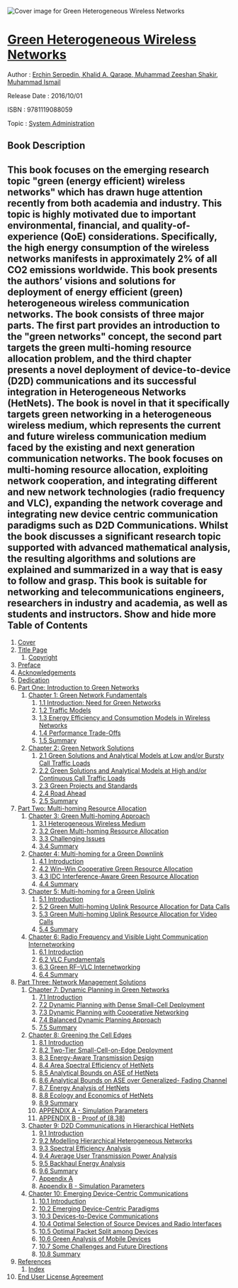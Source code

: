 ![Cover image for Green Heterogeneous Wireless Networks](https://imgdetail.ebookreading.net/cover/cover/system_admin/EB9781119088059.jpg)

[Green Heterogeneous Wireless Networks](https://ebookreading.net/view/book/Green+Heterogeneous+Wireless+Networks-EB9781119088059_1.html "Green Heterogeneous Wireless Networks")
====================================================================================================================

Author : [Erchin Serpedin](https://ebookreading.net/search/author/Erchin+Serpedin),[ Khalid A. Qaraqe](https://ebookreading.net/search/author/+Khalid+A.+Qaraqe),[ Muhammad Zeeshan Shakir](https://ebookreading.net/search/author/+Muhammad+Zeeshan+Shakir),[ Muhammad Ismail](https://ebookreading.net/search/author/+Muhammad+Ismail)

Release Date : 2016/10/01

ISBN : 9781119088059

Topic : [System Administration](https://ebookreading.net/search/category/system-administration)

Book Description
-----------------

 This book focuses on the emerging research topic "green (energy efficient) wireless networks" which has drawn huge attention recently from both academia and industry. This topic is highly motivated due to important environmental, financial, and quality-of-experience (QoE) considerations. Specifically, the high energy consumption of the wireless networks manifests in approximately 2% of all CO2 emissions worldwide. This book presents the authors’ visions and solutions for deployment of energy efficient (green) heterogeneous wireless communication networks. The book consists of three major parts. The first part provides an introduction to the "green networks" concept, the second part targets the green multi-homing resource allocation problem, and the third chapter presents a novel deployment of device-to-device (D2D) communications and its successful integration in Heterogeneous Networks (HetNets).
The book is novel in that it specifically targets green networking in a heterogeneous wireless medium, which represents the current and future wireless communication medium faced by the existing and next generation communication networks. The book focuses on multi-homing resource allocation, exploiting network cooperation, and integrating different and new network technologies (radio frequency and VLC), expanding the network coverage and integrating new device centric communication paradigms such as D2D Communications. Whilst the book discusses a significant research topic supported with advanced mathematical analysis, the resulting algorithms and solutions are explained and summarized in a way that is easy to follow and grasp. This book is suitable for networking and telecommunications engineers, researchers in industry and academia, as well as students and instructors.
        Show and hide more                
Table of Contents
-----------------

1. [Cover](https://ebookreading.net/view/book/Green+Heterogeneous+Wireless+Networks-EB9781119088059_1.html)
1. [Title Page](https://ebookreading.net/view/book/Green+Heterogeneous+Wireless+Networks-EB9781119088059_3.html#titlepage)
    1. [Copyright](https://ebookreading.net/view/book/Green+Heterogeneous+Wireless+Networks-EB9781119088059_4.html)
1. [Preface](https://ebookreading.net/view/book/Green+Heterogeneous+Wireless+Networks-EB9781119088059_5.html#f1)
1. [Acknowledgements](https://ebookreading.net/view/book/Green+Heterogeneous+Wireless+Networks-EB9781119088059_6.html#f2)
1. [Dedication](https://ebookreading.net/view/book/Green+Heterogeneous+Wireless+Networks-EB9781119088059_7.html#f3)
1. [Part One: Introduction to Green Networks](https://ebookreading.net/view/book/Green+Heterogeneous+Wireless+Networks-EB9781119088059_8.html#p1)
    1. [Chapter 1: Green Network Fundamentals](https://ebookreading.net/view/book/Green+Heterogeneous+Wireless+Networks-EB9781119088059_9.html#c1)
        1. [1.1 Introduction: Need for Green Networks](https://ebookreading.net/view/book/Green+Heterogeneous+Wireless+Networks-EB9781119088059_9.html#c01_level1_1)
        1. [1.2 Traffic Models](https://ebookreading.net/view/book/Green+Heterogeneous+Wireless+Networks-EB9781119088059_9.html#c01_level1_2)
        1. [1.3 Energy Efficiency and Consumption Models in Wireless Networks](https://ebookreading.net/view/book/Green+Heterogeneous+Wireless+Networks-EB9781119088059_9.html#c01_level1_3)
        1. [1.4 Performance Trade-Offs](https://ebookreading.net/view/book/Green+Heterogeneous+Wireless+Networks-EB9781119088059_9.html#c01_level1_4)
        1. [1.5 Summary](https://ebookreading.net/view/book/Green+Heterogeneous+Wireless+Networks-EB9781119088059_9.html#c01_level1_5)
    1. [Chapter 2: Green Network Solutions](https://ebookreading.net/view/book/Green+Heterogeneous+Wireless+Networks-EB9781119088059_10.html#c2)
        1. [2.1 Green Solutions and Analytical Models at Low and/or Bursty Call Traffic Loads](https://ebookreading.net/view/book/Green+Heterogeneous+Wireless+Networks-EB9781119088059_10.html#c02_level1_1)
        1. [2.2 Green Solutions and Analytical Models at High and/or Continuous Call Traffic Loads](https://ebookreading.net/view/book/Green+Heterogeneous+Wireless+Networks-EB9781119088059_10.html#c02_level1_2)
        1. [2.3 Green Projects and Standards](https://ebookreading.net/view/book/Green+Heterogeneous+Wireless+Networks-EB9781119088059_10.html#c02_level1_3)
        1. [2.4 Road Ahead](https://ebookreading.net/view/book/Green+Heterogeneous+Wireless+Networks-EB9781119088059_10.html#c02_level1_4)
        1. [2.5 Summary](https://ebookreading.net/view/book/Green+Heterogeneous+Wireless+Networks-EB9781119088059_10.html#c02_level1_5)
1. [Part Two: Multi-homing Resource Allocation](https://ebookreading.net/view/book/Green+Heterogeneous+Wireless+Networks-EB9781119088059_11.html#p2)
    1. [Chapter 3: Green Multi-homing Approach](https://ebookreading.net/view/book/Green+Heterogeneous+Wireless+Networks-EB9781119088059_12.html#c3)
        1. [3.1 Heterogeneous Wireless Medium](https://ebookreading.net/view/book/Green+Heterogeneous+Wireless+Networks-EB9781119088059_12.html#c03_level1_1)
        1. [3.2 Green Multi-homing Resource Allocation](https://ebookreading.net/view/book/Green+Heterogeneous+Wireless+Networks-EB9781119088059_12.html#c03_level1_2)
        1. [3.3 Challenging Issues](https://ebookreading.net/view/book/Green+Heterogeneous+Wireless+Networks-EB9781119088059_12.html#c03_level1_3)
        1. [3.4 Summary](https://ebookreading.net/view/book/Green+Heterogeneous+Wireless+Networks-EB9781119088059_12.html#c03_level1_4)
    1. [Chapter 4: Multi-homing for a Green Downlink](https://ebookreading.net/view/book/Green+Heterogeneous+Wireless+Networks-EB9781119088059_13.html#c4)
        1. [4.1 Introduction](https://ebookreading.net/view/book/Green+Heterogeneous+Wireless+Networks-EB9781119088059_13.html#c04_level1_1)
        1. [4.2 Win–Win Cooperative Green Resource Allocation](https://ebookreading.net/view/book/Green+Heterogeneous+Wireless+Networks-EB9781119088059_13.html#c04_level1_2)
        1. [4.3 IDC Interference-Aware Green Resource Allocation](https://ebookreading.net/view/book/Green+Heterogeneous+Wireless+Networks-EB9781119088059_13.html#c04_level1_3)
        1. [4.4 Summary](https://ebookreading.net/view/book/Green+Heterogeneous+Wireless+Networks-EB9781119088059_13.html#c04_level1_4)
    1. [Chapter 5: Multi-homing for a Green Uplink](https://ebookreading.net/view/book/Green+Heterogeneous+Wireless+Networks-EB9781119088059_14.html#c5)
        1. [5.1 Introduction](https://ebookreading.net/view/book/Green+Heterogeneous+Wireless+Networks-EB9781119088059_14.html#c05_level1_1)
        1. [5.2 Green Multi-homing Uplink Resource Allocation for Data Calls](https://ebookreading.net/view/book/Green+Heterogeneous+Wireless+Networks-EB9781119088059_14.html#c05_level1_2)
        1. [5.3 Green Multi-homing Uplink Resource Allocation for Video Calls](https://ebookreading.net/view/book/Green+Heterogeneous+Wireless+Networks-EB9781119088059_14.html#c05_level1_3)
        1. [5.4 Summary](https://ebookreading.net/view/book/Green+Heterogeneous+Wireless+Networks-EB9781119088059_14.html#c05_level1_4)
    1. [Chapter 6: Radio Frequency and Visible Light Communication Internetworking](https://ebookreading.net/view/book/Green+Heterogeneous+Wireless+Networks-EB9781119088059_15.html#c6)
        1. [6.1 Introduction](https://ebookreading.net/view/book/Green+Heterogeneous+Wireless+Networks-EB9781119088059_15.html#c06_level1_1)
        1. [6.2 VLC Fundamentals](https://ebookreading.net/view/book/Green+Heterogeneous+Wireless+Networks-EB9781119088059_15.html#c06_level1_2)
        1. [6.3 Green RF–VLC Internetworking](https://ebookreading.net/view/book/Green+Heterogeneous+Wireless+Networks-EB9781119088059_15.html#c06_level1_3)
        1. [6.4 Summary](https://ebookreading.net/view/book/Green+Heterogeneous+Wireless+Networks-EB9781119088059_15.html#c06_level1_4)
1. [Part Three: Network Management Solutions](https://ebookreading.net/view/book/Green+Heterogeneous+Wireless+Networks-EB9781119088059_16.html#p3)
    1. [Chapter 7: Dynamic Planning in Green Networks](https://ebookreading.net/view/book/Green+Heterogeneous+Wireless+Networks-EB9781119088059_17.html#c7)
        1. [7.1 Introduction](https://ebookreading.net/view/book/Green+Heterogeneous+Wireless+Networks-EB9781119088059_17.html#c07_level1_1)
        1. [7.2 Dynamic Planning with Dense Small-Cell Deployment](https://ebookreading.net/view/book/Green+Heterogeneous+Wireless+Networks-EB9781119088059_17.html#c07_level1_2)
        1. [7.3 Dynamic Planning with Cooperative Networking](https://ebookreading.net/view/book/Green+Heterogeneous+Wireless+Networks-EB9781119088059_17.html#c07_level1_3)
        1. [7.4 Balanced Dynamic Planning Approach](https://ebookreading.net/view/book/Green+Heterogeneous+Wireless+Networks-EB9781119088059_17.html#c07_level1_4)
        1. [7.5 Summary](https://ebookreading.net/view/book/Green+Heterogeneous+Wireless+Networks-EB9781119088059_17.html#c07_level1_5)
    1. [Chapter 8: Greening the Cell Edges](https://ebookreading.net/view/book/Green+Heterogeneous+Wireless+Networks-EB9781119088059_18.html#c8)
        1. [8.1 Introduction](https://ebookreading.net/view/book/Green+Heterogeneous+Wireless+Networks-EB9781119088059_18.html#c08_level1_1)
        1. [8.2 Two-Tier Small-Cell-on-Edge Deployment](https://ebookreading.net/view/book/Green+Heterogeneous+Wireless+Networks-EB9781119088059_18.html#c08_level1_2)
        1. [8.3 Energy-Aware Transmission Design](https://ebookreading.net/view/book/Green+Heterogeneous+Wireless+Networks-EB9781119088059_18.html#c08_level1_3)
        1. [8.4 Area Spectral Efficiency of HetNets](https://ebookreading.net/view/book/Green+Heterogeneous+Wireless+Networks-EB9781119088059_18.html#c08_level1_4)
        1. [8.5 Analytical Bounds on ASE of HetNets](https://ebookreading.net/view/book/Green+Heterogeneous+Wireless+Networks-EB9781119088059_18.html#c08_level1_5)
        1. [8.6 Analytical Bounds on ASE over Generalized- Fading Channel](https://ebookreading.net/view/book/Green+Heterogeneous+Wireless+Networks-EB9781119088059_18.html#c08_level1_6)
        1. [8.7 Energy Analysis of HetNets](https://ebookreading.net/view/book/Green+Heterogeneous+Wireless+Networks-EB9781119088059_18.html#c08_level1_7)
        1. [8.8 Ecology and Economics of HetNets](https://ebookreading.net/view/book/Green+Heterogeneous+Wireless+Networks-EB9781119088059_18.html#c08_level1_8)
        1. [8.9 Summary](https://ebookreading.net/view/book/Green+Heterogeneous+Wireless+Networks-EB9781119088059_18.html#c08_level1_9)
        1. [APPENDIX A - Simulation Parameters](https://ebookreading.net/view/book/Green+Heterogeneous+Wireless+Networks-EB9781119088059_18.html#c08_level1_10)
        1. [APPENDIX B - Proof of (8.38)](https://ebookreading.net/view/book/Green+Heterogeneous+Wireless+Networks-EB9781119088059_18.html#c08_level1_11)
    1. [Chapter 9: D2D Communications in Hierarchical HetNets](https://ebookreading.net/view/book/Green+Heterogeneous+Wireless+Networks-EB9781119088059_19.html#c9)
        1. [9.1 Introduction](https://ebookreading.net/view/book/Green+Heterogeneous+Wireless+Networks-EB9781119088059_19.html#c09_level1_1)
        1. [9.2 Modelling Hierarchical Heterogeneous Networks](https://ebookreading.net/view/book/Green+Heterogeneous+Wireless+Networks-EB9781119088059_19.html#c09_level1_2)
        1. [9.3 Spectral Efficiency Analysis](https://ebookreading.net/view/book/Green+Heterogeneous+Wireless+Networks-EB9781119088059_19.html#c09_level1_3)
        1. [9.4 Average User Transmission Power Analysis](https://ebookreading.net/view/book/Green+Heterogeneous+Wireless+Networks-EB9781119088059_19.html#c09_level1_4)
        1. [9.5 Backhaul Energy Analysis](https://ebookreading.net/view/book/Green+Heterogeneous+Wireless+Networks-EB9781119088059_19.html#c09_level1_5)
        1. [9.6 Summary](https://ebookreading.net/view/book/Green+Heterogeneous+Wireless+Networks-EB9781119088059_19.html#c09_level1_6)
        1. [Appendix A](https://ebookreading.net/view/book/Green+Heterogeneous+Wireless+Networks-EB9781119088059_19.html#c09_level1_7)
        1. [Appendix B - Simulation Parameters](https://ebookreading.net/view/book/Green+Heterogeneous+Wireless+Networks-EB9781119088059_19.html#c09_level1_8)
    1. [Chapter 10: Emerging Device-Centric Communications](https://ebookreading.net/view/book/Green+Heterogeneous+Wireless+Networks-EB9781119088059_20.html#c10)
        1. [10.1 Introduction](https://ebookreading.net/view/book/Green+Heterogeneous+Wireless+Networks-EB9781119088059_20.html#c010_level1_1)
        1. [10.2 Emerging Device-Centric Paradigms](https://ebookreading.net/view/book/Green+Heterogeneous+Wireless+Networks-EB9781119088059_20.html#c010_level1_2)
        1. [10.3 Devices-to-Device Communications](https://ebookreading.net/view/book/Green+Heterogeneous+Wireless+Networks-EB9781119088059_20.html#c010_level1_3)
        1. [10.4 Optimal Selection of Source Devices and Radio Interfaces](https://ebookreading.net/view/book/Green+Heterogeneous+Wireless+Networks-EB9781119088059_20.html#c010_level1_4)
        1. [10.5 Optimal Packet Split among Devices](https://ebookreading.net/view/book/Green+Heterogeneous+Wireless+Networks-EB9781119088059_20.html#c010_level1_5)
        1. [10.6 Green Analysis of Mobile Devices](https://ebookreading.net/view/book/Green+Heterogeneous+Wireless+Networks-EB9781119088059_20.html#c010_level1_6)
        1. [10.7 Some Challenges and Future Directions](https://ebookreading.net/view/book/Green+Heterogeneous+Wireless+Networks-EB9781119088059_20.html#c010_level1_7)
        1. [10.8 Summary](https://ebookreading.net/view/book/Green+Heterogeneous+Wireless+Networks-EB9781119088059_20.html#c010_level1_8)
1. [References](https://ebookreading.net/view/book/Green+Heterogeneous+Wireless+Networks-EB9781119088059_21.html#b1)
    1. [Index](https://ebookreading.net/view/book/Green+Heterogeneous+Wireless+Networks-EB9781119088059_22.html)
1. [End User License Agreement](https://ebookreading.net/view/book/Green+Heterogeneous+Wireless+Networks-EB9781119088059_23.html)
